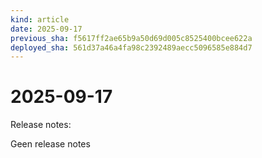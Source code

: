 ```yaml
---
kind: article
date: 2025-09-17
previous_sha: f5617ff2ae65b9a50d69d005c8525400bcee622a
deployed_sha: 561d37a46a4fa98c2392489aecc5096585e884d7
---
```


# 2025-09-17

Release notes:

Geen release notes
